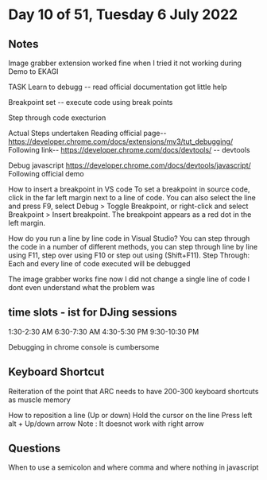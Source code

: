 #  Day 10 of 51, Tuesday 6 July 2022

## Notes
Image grabber extension worked fine when I tried it not working during Demo to EKAGI

TASK
Learn to debugg -- read official documentation got little help

Breakpoint set -- execute code using break points


Step through code execturion

Actual Steps undertaken
Reading official page-- https://developer.chrome.com/docs/extensions/mv3/tut_debugging/
Following link-- https://developer.chrome.com/docs/devtools/ -- devtools

Debug javascript 
https://developer.chrome.com/docs/devtools/javascript/
Following official demo

How to insert a breakpoint in VS code
To set a breakpoint in source code, click in the far left margin next to a line of code. You can also select the line and press F9, select Debug > Toggle Breakpoint, or right-click and select Breakpoint > Insert breakpoint. The breakpoint appears as a red dot in the left margin.

How do you run a line by line code in Visual Studio?
You can step through the code in a number of different methods, you can step through line by line using F11, step over using F10 or step out using (Shift+F11). Step Through: Each and every line of code executed will be debugged

The image grabber works fine now I did not change a single line of code I dont even understand what the problem was

## time slots - ist for DJing sessions
1:30-2:30 AM
6:30-7:30 AM
4:30-5:30 PM
9:30-10:30 PM


Debugging in chrome console is cumbersome

## Keyboard Shortcut
Reiteration of the point that ARC needs to have 200-300 keyboard shortcuts as muscle memory

How to reposition a line (Up or down)
Hold the cursor on the line
Press left alt + Up/down arrow
Note : It doesnot work with right arrow

## Questions
When to use a semicolon and where comma and where nothing in javascript